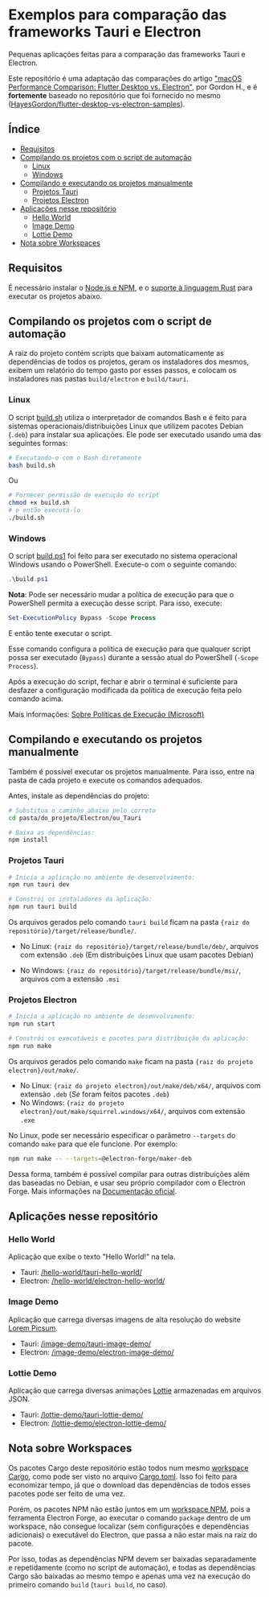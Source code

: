 # Exemplos para comparação das frameworks Tauri e Electron <!-- omit in toc -->

Pequenas aplicações feitas para a comparação das frameworks Tauri e Electron.

Este repositório é uma adaptação das comparações do artigo ["macOS Performance Comparison: Flutter Desktop vs. Electron"](https://getstream.io/blog/flutter-desktop-vs-electron/), por Gordon H., e é **fortemente** baseado no repositório que foi fornecido no mesmo ([HayesGordon/flutter-desktop-vs-electron-samples](https://github.com/HayesGordon/flutter-desktop-vs-electron-samples)).

## Índice <!-- omit in toc -->

- [Requisitos](#requisitos)
- [Compilando os projetos com o script de automação](#compilando-os-projetos-com-o-script-de-automação)
  - [Linux](#linux)
  - [Windows](#windows)
- [Compilando e executando os projetos manualmente](#compilando-e-executando-os-projetos-manualmente)
  - [Projetos Tauri](#projetos-tauri)
  - [Projetos Electron](#projetos-electron)
- [Aplicações nesse repositório](#aplicações-nesse-repositório)
  - [Hello World](#hello-world)
  - [Image Demo](#image-demo)
  - [Lottie Demo](#lottie-demo)
- [Nota sobre Workspaces](#nota-sobre-workspaces)

## Requisitos

É necessário instalar o [Node.js e NPM](https://nodejs.org/en/download/package-manager/), e o [suporte à linguagem Rust](https://www.rust-lang.org/pt-BR/learn/get-started) para executar os projetos abaixo.

## Compilando os projetos com o script de automação

A raiz do projeto contém scripts que baixam automaticamente as dependências de todos os projetos, geram os instaladores dos mesmos, exibem um relatório do tempo gasto por esses passos, e colocam os instaladores nas pastas `build/electron` e `build/tauri`.

### Linux

O script [build.sh](/build.sh) utiliza o interpretador de comandos Bash e é feito
para sistemas operacionais/distribuições Linux que utilizem pacotes Debian
(`.deb`) para instalar sua aplicações. Ele pode ser executado usando uma das
seguintes formas:

```sh
# Executando-o com o Bash diretamente
bash build.sh
```

Ou

```sh
# Fornecer permissão de execução do script
chmod +x build.sh
# e então executá-lo
./build.sh
```

### Windows

O script [build.ps1](/build.ps1) foi feito para ser executado no sistema
operacional Windows usando o PowerShell. Execute-o com o seguinte comando:

```powershell
.\build.ps1
```

**Nota**: Pode ser necessário mudar a política de execução para que o PowerShell
permita a execução desse script. Para isso, execute:

```powershell
Set-ExecutionPolicy Bypass -Scope Process
```

E então tente executar o script.

Esse comando configura a política de execução para que qualquer script possa ser executado (`Bypass`) durante a sessão atual do PowerShell (`-Scope Process`).

Após a execução do script, fechar e abrir o terminal é suficiente para desfazer a
configuração modificada da política de execução feita pelo comando acima.

Mais informações:
[Sobre Políticas de Execução (Microsoft)](https://learn.microsoft.com/pt-br/powershell/module/microsoft.powershell.core/about/about_execution_policies?view=powershell-5.1)

## Compilando e executando os projetos manualmente

Também é possível executar os projetos manualmente. Para isso, entre na pasta de
cada projeto e execute os comandos adequados.

Antes, instale as dependências do projeto:

```sh
# Substitua o caminho abaixo pelo correto
cd pasta/do_projeto/Electron/ou_Tauri

# Baixa as dependências:
npm install
```

### Projetos Tauri

```sh
# Inicia a aplicação no ambiente de desenvolvimento:
npm run tauri dev

# Constrói os instaladores da aplicação:
npm run tauri build
```

Os arquivos gerados pelo comando `tauri build` ficam na pasta
`{raiz do repositório}/target/release/bundle/`.

- No Linux: `{raiz do repositório}/target/release/bundle/deb/`, arquivos com extensão `.deb` (Em distribuições Linux que usam pacotes Debian)

- No Windows: `{raiz do repositório}/target/release/bundle/msi/`, arquivos com a extensão `.msi`

### Projetos Electron

```sh
# Inicia a aplicação no ambiente de desenvolvimento:
npm run start

# Constrói os executáveis e pacotes para distribuição da aplicação:
npm run make
```

Os arquivos gerados pelo comando `make` ficam na pasta
`{raiz do projeto electron}/out/make/`.

- No Linux: `{raiz do projeto electron}/out/make/deb/x64/`, arquivos com extensão `.deb` (_Se_ foram feitos pacotes `.deb`)
- No Windows: `{raiz do projeto electron}/out/make/squirrel.windows/x64/`, arquivos com extensão `.exe`

No Linux, pode ser necessário especificar o parâmetro `--targets` do comando
`make` para que ele funcione. Por exemplo:

```sh
npm run make -- --targets=@electron-forge/maker-deb
```

Dessa forma, também é possível compilar para outras distribuições além das
baseadas no Debian, e usar seu próprio compilador com o Electron Forge. Mais
informações na [Documentação oficial](https://www.electronforge.io/cli#make).

## Aplicações nesse repositório

### Hello World

Aplicação que exibe o texto "Hello World!" na tela.

- Tauri: [/hello-world/tauri-hello-world/](/hello-world/tauri-hello-world/)
- Electron: [/hello-world/electron-hello-world/](/hello-world/electron-hello-world/)

### Image Demo

Aplicação que carrega diversas imagens de alta resolução do website
[Lorem Picsum](https://picsum.photos/).

- Tauri: [/image-demo/tauri-image-demo/](/image-demo/tauri-image-demo/)
- Electron: [/image-demo/electron-image-demo/](/image-demo/electron-image-demo/)

### Lottie Demo

Aplicação que carrega diversas animações [Lottie](http://airbnb.io/lottie)
armazenadas em arquivos JSON.

- Tauri: [/lottie-demo/tauri-lottie-demo/](/lottie-demo/tauri-lottie-demo/)
- Electron: [/lottie-demo/electron-lottie-demo/](/lottie-demo/electron-lottie-demo/)

## Nota sobre Workspaces

Os pacotes Cargo deste repositório estão todos num mesmo
[workspace Cargo](https://doc.rust-lang.org/book/ch14-03-cargo-workspaces.html),
como pode ser visto no arquivo [Cargo.toml](/Cargo.toml).
Isso foi feito para economizar tempo, já que o download das dependências de todos
esses pacotes pode ser feito de uma vez.

Porém, os pacotes NPM não estão juntos em um
[workspace NPM](https://docs.npmjs.com/cli/v7/using-npm/workspaces),
pois a ferramenta Electron Forge, ao executar o comando `package` dentro de um
workspace, não consegue localizar (sem configurações e dependências adicionais) o
executável do Electron, que passa a não estar mais na raiz do pacote.

Por isso, todas as dependências NPM devem ser baixadas separadamente e
repetidamente (como no script de automação), e todas as dependências Cargo são
baixadas ao mesmo tempo e apenas uma vez na execução do primeiro comando `build`
(`tauri build`, no caso).

